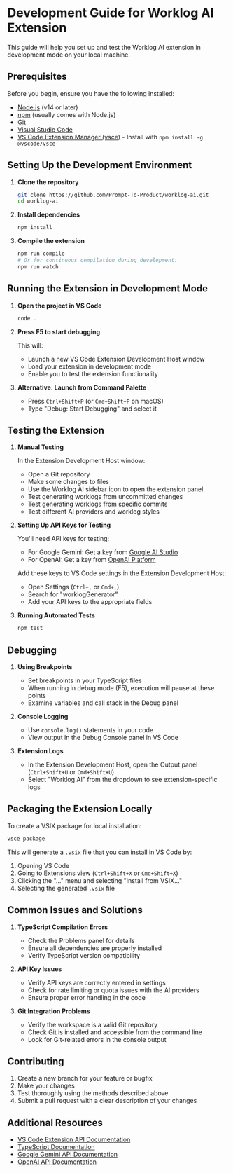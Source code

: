 # Development Guide for Worklog AI Extension

This guide will help you set up and test the Worklog AI extension in development mode on your local machine.

## Prerequisites

Before you begin, ensure you have the following installed:

- [Node.js](https://nodejs.org/) (v14 or later)
- [npm](https://www.npmjs.com/) (usually comes with Node.js)
- [Git](https://git-scm.com/)
- [Visual Studio Code](https://code.visualstudio.com/)
- [VS Code Extension Manager (vsce)](https://github.com/microsoft/vscode-vsce) - Install with `npm install -g @vscode/vsce`

## Setting Up the Development Environment

1. **Clone the repository**

   ```bash
   git clone https://github.com/Prompt-To-Product/worklog-ai.git
   cd worklog-ai
   ```

2. **Install dependencies**

   ```bash
   npm install
   ```

3. **Compile the extension**

   ```bash
   npm run compile
   # Or for continuous compilation during development:
   npm run watch
   ```

## Running the Extension in Development Mode

1. **Open the project in VS Code**

   ```bash
   code .
   ```

2. **Press F5 to start debugging**

   This will:
   - Launch a new VS Code Extension Development Host window
   - Load your extension in development mode
   - Enable you to test the extension functionality

3. **Alternative: Launch from Command Palette**
   - Press `Ctrl+Shift+P` (or `Cmd+Shift+P` on macOS)
   - Type "Debug: Start Debugging" and select it

## Testing the Extension

1. **Manual Testing**

   In the Extension Development Host window:
   - Open a Git repository
   - Make some changes to files
   - Use the Worklog AI sidebar icon to open the extension panel
   - Test generating worklogs from uncommitted changes
   - Test generating worklogs from specific commits
   - Test different AI providers and worklog styles

2. **Setting Up API Keys for Testing**

   You'll need API keys for testing:
   - For Google Gemini: Get a key from [Google AI Studio](https://makersuite.google.com/app/apikey)
   - For OpenAI: Get a key from [OpenAI Platform](https://platform.openai.com/api-keys)
   
   Add these keys to VS Code settings in the Extension Development Host:
   - Open Settings (`Ctrl+,` or `Cmd+,`)
   - Search for "worklogGenerator"
   - Add your API keys to the appropriate fields

3. **Running Automated Tests**

   ```bash
   npm test
   ```

## Debugging

1. **Using Breakpoints**
   - Set breakpoints in your TypeScript files
   - When running in debug mode (F5), execution will pause at these points
   - Examine variables and call stack in the Debug panel

2. **Console Logging**
   - Use `console.log()` statements in your code
   - View output in the Debug Console panel in VS Code

3. **Extension Logs**
   - In the Extension Development Host, open the Output panel (`Ctrl+Shift+U` or `Cmd+Shift+U`)
   - Select "Worklog AI" from the dropdown to see extension-specific logs

## Packaging the Extension Locally

To create a VSIX package for local installation:

```bash
vsce package
```

This will generate a `.vsix` file that you can install in VS Code by:
1. Opening VS Code
2. Going to Extensions view (`Ctrl+Shift+X` or `Cmd+Shift+X`)
3. Clicking the "..." menu and selecting "Install from VSIX..."
4. Selecting the generated `.vsix` file

## Common Issues and Solutions

1. **TypeScript Compilation Errors**
   - Check the Problems panel for details
   - Ensure all dependencies are properly installed
   - Verify TypeScript version compatibility

2. **API Key Issues**
   - Verify API keys are correctly entered in settings
   - Check for rate limiting or quota issues with the AI providers
   - Ensure proper error handling in the code

3. **Git Integration Problems**
   - Verify the workspace is a valid Git repository
   - Check Git is installed and accessible from the command line
   - Look for Git-related errors in the console output

## Contributing

1. Create a new branch for your feature or bugfix
2. Make your changes
3. Test thoroughly using the methods described above
4. Submit a pull request with a clear description of your changes

## Additional Resources

- [VS Code Extension API Documentation](https://code.visualstudio.com/api)
- [TypeScript Documentation](https://www.typescriptlang.org/docs/)
- [Google Gemini API Documentation](https://ai.google.dev/docs)
- [OpenAI API Documentation](https://platform.openai.com/docs/api-reference)
